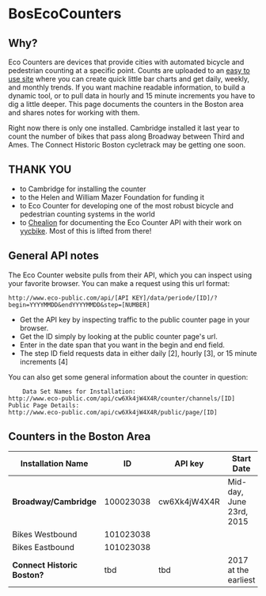 # BosEcoCounters

## Why?

Eco Counters are devices that provide cities with automated bicycle and pedestrian counting at a specific point. Counts are uploaded to an [easy to use site](http://eco-public.com/public2/?id=100023038) where you can create quick little bar charts and get daily, weekly, and monthly trends. If you want machine readable information, to build a dynamic tool, or to pull data in hourly and 15 minute increments you have to dig a little deeper. This page documents the counters in the Boston area and shares notes for working with them.

Right now there is only one installed. Cambridge installed it last year to count the number of bikes that pass along Broadway between Third and Ames. The Connect Historic Boston cycletrack may be getting one soon. 

## THANK YOU

- to Cambridge for installing the counter
- to the Helen and William Mazer Foundation for funding it
- to Eco Counter for developing one of the most robust bicycle and pedestrian counting systems in the world
- to [Chealion](https://github.com/Chealion) for documenting the Eco Counter API with their work on [yycbike](https://github.com/Chealion/yycbike). Most of this is lifted from there!

## General API notes
The Eco Counter website pulls from their API, which you can inspect using your favorite browser. You can make a request using this url format:
    
    http://www.eco-public.com/api/[API KEY]/data/periode/[ID]/?begin=YYYYMMDD&endYYYYMMDD&step=[NUMBER]
  
- Get the API key by inspecting traffic to the public counter page in your browser.
- Get the ID simply by looking at the public counter page's url.
- Enter in the date span that you want in the begin and end field.
- The step ID field requests data in either daily [2], hourly [3], or 15 minute increments [4]

You can also get some general information	about the counter in question:

		Data Set Names for Installation:
    http://www.eco-public.com/api/cw6Xk4jW4X4R/counter/channels/[ID]
    Public Page Details:
    http://www.eco-public.com/api/cw6Xk4jW4X4R/public/page/[ID]

## Counters in the Boston Area

Installation Name |     ID    |     API key    | Start Date
------------------|-----------|------------|------------
**Broadway/Cambridge**  | 100023038 | cw6Xk4jW4X4R | Mid-day, June 23rd, 2015
Bikes Westbound  | 101023038 | 
Bikes Eastbound  | 101023038 | 
**Connect Historic Boston?**  | tbd | tbd | 2017 at the earliest

